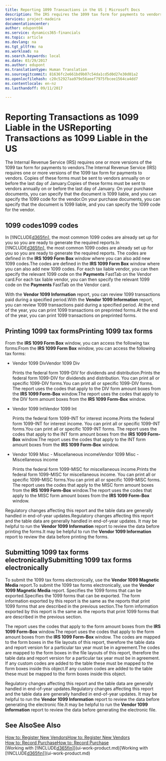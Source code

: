 ```yaml
---
title: Reporting 1099 Transactions in the US | Microsoft Docs
description: The IRS requires the 1099 tax form for payments to vendors and you can specify a purchase document is 1099 liable and specify the 1099 code for the vendor.
services: project-madeira
documentationcenter: 
author: edupont04
ms.service: dynamics365-financials
ms.topic: article
ms.devlang: na
ms.tgt_pltfrm: na
ms.workload: na
ms.search.keywords: local
ms.date: 03/29/2017
ms.author: edupont
ms.translationtype: Human Translation
ms.sourcegitcommit: 81636fc2e661bd9b07c54da1cd5d0d27e30d01a2
ms.openlocfilehash: c20c52927aa979e56aeef7975fbcee1564ca4dd7
ms.contentlocale: en-nz
ms.lasthandoff: 09/11/2017

---
```

# <a name="reporting-transactions-as-1099-liable-in-the-us"></a><span data-ttu-id="4fddf-103">Reporting Transactions as 1099 Liable in the US</span><span class="sxs-lookup"><span data-stu-id="4fddf-103">Reporting Transactions as 1099 Liable in the US</span></span>

<span data-ttu-id="4fddf-104">The Internal Revenue Service (IRS) requires one or more versions of the 1099 tax form for payments to vendors.</span><span class="sxs-lookup"><span data-stu-id="4fddf-104">The Internal Revenue Service (IRS) requires one or more versions of the 1099 tax form for payments to vendors.</span></span> <span data-ttu-id="4fddf-105">Copies of these forms must be sent to vendors annually on or before the last day of January.</span><span class="sxs-lookup"><span data-stu-id="4fddf-105">Copies of these forms must be sent to vendors annually on or before the last day of January.</span></span> <span data-ttu-id="4fddf-106">On your purchase documents, you can specify that the document is 1099 liable, and you can specify the 1099 code for the vendor.</span><span class="sxs-lookup"><span data-stu-id="4fddf-106">On your purchase documents, you can specify that the document is 1099 liable, and you can specify the 1099 code for the vendor.</span></span>  

## <a name="1099-codes"></a><span data-ttu-id="4fddf-107">1099 codes</span><span class="sxs-lookup"><span data-stu-id="4fddf-107">1099 codes</span></span>
<span data-ttu-id="4fddf-108">In [!INCLUDE[d365fin](includes/d365fin_md.md)], the most common 1099 codes are already set up for you so you are ready to generate the required reports.</span><span class="sxs-lookup"><span data-stu-id="4fddf-108">In [!INCLUDE[d365fin](includes/d365fin_md.md)], the most common 1099 codes are already set up for you so you are ready to generate the required reports.</span></span> <span data-ttu-id="4fddf-109">The codes are defined in the **IRS 1099 Form Box** window where you can also add new 1099 codes.</span><span class="sxs-lookup"><span data-stu-id="4fddf-109">The codes are defined in the **IRS 1099 Form Box** window where you can also add new 1099 codes.</span></span> <span data-ttu-id="4fddf-110">For each tax liable vendor, you can then specify the relevant 1099 code on the **Payments** FastTab on the Vendor card.</span><span class="sxs-lookup"><span data-stu-id="4fddf-110">For each tax liable vendor, you can then specify the relevant 1099 code on the **Payments** FastTab on the Vendor card.</span></span>  

<span data-ttu-id="4fddf-111">With the **Vendor 1099 Information** report, you can review 1099 transactions paid during a specified period.</span><span class="sxs-lookup"><span data-stu-id="4fddf-111">With the **Vendor 1099 Information** report, you can review 1099 transactions paid during a specified period.</span></span> <span data-ttu-id="4fddf-112">At the end of the year, you can print 1099 transactions on preprinted forms.</span><span class="sxs-lookup"><span data-stu-id="4fddf-112">At the end of the year, you can print 1099 transactions on preprinted forms.</span></span>  

## <a name="printing-1099-tax-forms"></a><span data-ttu-id="4fddf-113">Printing 1099 tax forms</span><span class="sxs-lookup"><span data-stu-id="4fddf-113">Printing 1099 tax forms</span></span>
<span data-ttu-id="4fddf-114">From the **IRS 1099 Form Box** window, you can access the following tax forms:</span><span class="sxs-lookup"><span data-stu-id="4fddf-114">From the **IRS 1099 Form Box** window, you can access the following tax forms:</span></span>  

* <span data-ttu-id="4fddf-115">Vendor 1099 Div</span><span class="sxs-lookup"><span data-stu-id="4fddf-115">Vendor 1099 Div</span></span>  

  <span data-ttu-id="4fddf-116">Prints the federal form 1099-DIV for dividends and distribution.</span><span class="sxs-lookup"><span data-stu-id="4fddf-116">Prints the federal form 1099-DIV for dividends and distribution.</span></span> <span data-ttu-id="4fddf-117">You can print all or specific 1099-DIV forms.</span><span class="sxs-lookup"><span data-stu-id="4fddf-117">You can print all or specific 1099-DIV forms.</span></span> <span data-ttu-id="4fddf-118">The report uses the codes that apply to the DIV form amount boxes from the **IRS 1099 Form-Box** window.</span><span class="sxs-lookup"><span data-stu-id="4fddf-118">The report uses the codes that apply to the DIV form amount boxes from the **IRS 1099 Form-Box** window.</span></span>  
* <span data-ttu-id="4fddf-119">Vendor 1099 Int</span><span class="sxs-lookup"><span data-stu-id="4fddf-119">Vendor 1099 Int</span></span>  

  <span data-ttu-id="4fddf-120">Prints the federal form 1099-INT for interest income.</span><span class="sxs-lookup"><span data-stu-id="4fddf-120">Prints the federal form 1099-INT for interest income.</span></span> <span data-ttu-id="4fddf-121">You can print all or specific 1099-INT forms.</span><span class="sxs-lookup"><span data-stu-id="4fddf-121">You can print all or specific 1099-INT forms.</span></span> <span data-ttu-id="4fddf-122">The report uses the codes that apply to the INT form amount boxes from the **IRS 1099 Form-Box** window.</span><span class="sxs-lookup"><span data-stu-id="4fddf-122">The report uses the codes that apply to the INT form amount boxes from the **IRS 1099 Form-Box** window.</span></span>  
* <span data-ttu-id="4fddf-123">Vendor 1099 Misc - Miscellaneous income</span><span class="sxs-lookup"><span data-stu-id="4fddf-123">Vendor 1099 Misc - Miscellaneous income</span></span>  

  <span data-ttu-id="4fddf-124">Prints the federal form 1099-MISC for miscellaneous income.</span><span class="sxs-lookup"><span data-stu-id="4fddf-124">Prints the federal form 1099-MISC for miscellaneous income.</span></span> <span data-ttu-id="4fddf-125">You can print all or specific 1099-MISC forms.</span><span class="sxs-lookup"><span data-stu-id="4fddf-125">You can print all or specific 1099-MISC forms.</span></span> <span data-ttu-id="4fddf-126">The report uses the codes that apply to the MISC form amount boxes from the **IRS 1099 Form-Box** window.</span><span class="sxs-lookup"><span data-stu-id="4fddf-126">The report uses the codes that apply to the MISC form amount boxes from the **IRS 1099 Form-Box** window.</span></span>  

<span data-ttu-id="4fddf-127">Regulatory changes affecting this report and the table data are generally handled in end-of-year updates.</span><span class="sxs-lookup"><span data-stu-id="4fddf-127">Regulatory changes affecting this report and the table data are generally handled in end-of-year updates.</span></span>
<span data-ttu-id="4fddf-128">It may be helpful to run the **Vendor 1099 Information** report to review the data before printing the forms.</span><span class="sxs-lookup"><span data-stu-id="4fddf-128">It may be helpful to run the **Vendor 1099 Information** report to review the data before printing the forms.</span></span>

## <a name="submitting-1099-tax-forms-electronically"></a><span data-ttu-id="4fddf-129">Submitting 1099 tax forms electronically</span><span class="sxs-lookup"><span data-stu-id="4fddf-129">Submitting 1099 tax forms electronically</span></span>
<span data-ttu-id="4fddf-130">To submit the 1099 tax forms electronically, use the **Vendor 1099 Magnetic Media** report.</span><span class="sxs-lookup"><span data-stu-id="4fddf-130">To submit the 1099 tax forms electronically, use the **Vendor 1099 Magnetic Media** report.</span></span> <span data-ttu-id="4fddf-131">Specifies the 1099 forms that can be exported.</span><span class="sxs-lookup"><span data-stu-id="4fddf-131">Specifies the 1099 forms that can be exported.</span></span> <span data-ttu-id="4fddf-132">The form information exported by this report is the same as the reports that print 1099 forms that are described in the previous section.</span><span class="sxs-lookup"><span data-stu-id="4fddf-132">The form information exported by this report is the same as the reports that print 1099 forms that are described in the previous section.</span></span>  

<span data-ttu-id="4fddf-133">The report uses the codes that apply to the form amount boxes from the **IRS 1099 Form-Box** window.</span><span class="sxs-lookup"><span data-stu-id="4fddf-133">The report uses the codes that apply to the form amount boxes from the **IRS 1099 Form-Box** window.</span></span> <span data-ttu-id="4fddf-134">The codes are mapped to the form boxes in the file layouts of this report, therefore the table data and report version for a particular tax year must be in agreement.</span><span class="sxs-lookup"><span data-stu-id="4fddf-134">The codes are mapped to the form boxes in the file layouts of this report, therefore the table data and report version for a particular tax year must be in agreement.</span></span> <span data-ttu-id="4fddf-135">If any custom codes are added to the table these must be mapped to the form boxes inside this object.</span><span class="sxs-lookup"><span data-stu-id="4fddf-135">If any custom codes are added to the table these must be mapped to the form boxes inside this object.</span></span>  

<span data-ttu-id="4fddf-136">Regulatory changes affecting this report and the table data are generally handled in end-of-year updates.</span><span class="sxs-lookup"><span data-stu-id="4fddf-136">Regulatory changes affecting this report and the table data are generally handled in end-of-year updates.</span></span>
<span data-ttu-id="4fddf-137">It may be helpful to run the **Vendor 1099 Information** report to review the data before generating the electronic file.</span><span class="sxs-lookup"><span data-stu-id="4fddf-137">It may be helpful to run the **Vendor 1099 Information** report to review the data before generating the electronic file.</span></span>  

## <a name="see-also"></a><span data-ttu-id="4fddf-138">See Also</span><span class="sxs-lookup"><span data-stu-id="4fddf-138">See Also</span></span>
[<span data-ttu-id="4fddf-139">How to: Register New Vendors</span><span class="sxs-lookup"><span data-stu-id="4fddf-139">How to: Register New Vendors</span></span>](purchasing-how-register-new-vendors.md)  
[<span data-ttu-id="4fddf-140">How to: Record Purchase</span><span class="sxs-lookup"><span data-stu-id="4fddf-140">How to: Record Purchase</span></span>](purchasing-how-record-purchases.md)  
<span data-ttu-id="4fddf-141">[Working with [!INCLUDE[d365fin](includes/d365fin_md.md)]](ui-work-product.md)</span><span class="sxs-lookup"><span data-stu-id="4fddf-141">[Working with [!INCLUDE[d365fin](includes/d365fin_md.md)]](ui-work-product.md)</span></span>  

